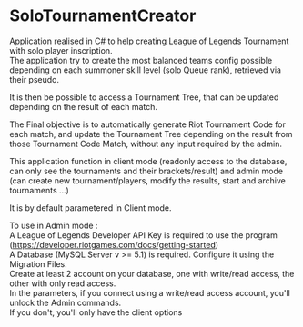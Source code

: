 # SoloTournamentCreator

Application realised in C# to help creating League of Legends Tournament with solo player inscription.  
The application try to create the most balanced teams config possible depending on each summoner skill level (solo Queue rank),
retrieved via their pseudo.

It is then be possible to access a Tournament Tree, that can be updated depending on the result of each match.  

The Final objective is to automatically generate Riot Tournament Code for each match, and update the Tournament Tree depending on the result from those Tournament Code Match, without any input required by the admin.  

This application function in client mode (readonly access to the database, can only see the tournaments and their brackets/result) and admin mode (can create new tournament/players, modify the results, start and archive tournaments ...)  

It is by default parametered in Client mode.

To use in Admin mode :  
A League of Legends Developer API Key is required to use the program (https://developer.riotgames.com/docs/getting-started)  
A Database (MySQL Server v >= 5.1) is required. Configure it using the Migration Files.    
Create at least 2 account on your database, one with write/read access, the other with only read access.  
In the parameters, if you connect using a write/read access account, you'll unlock the Admin commands.  
If you don't, you'll only have the client options  

